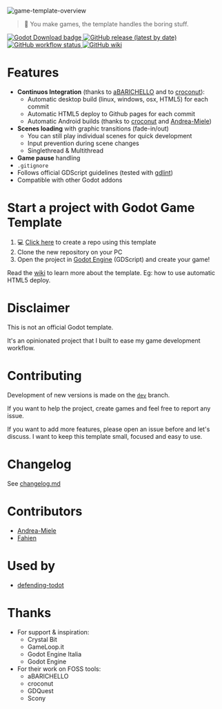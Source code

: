 ![game-template-overview](https://user-images.githubusercontent.com/6860637/101258948-24c35c80-3726-11eb-8c64-7a201e945f73.png)

> 🌟 You make games, the template handles the boring stuff.

<p>
<a href="https://godotengine.org/download">
  <img alt="Godot Download badge" src="https://img.shields.io/badge/godot-3.2.3-blue">
</a>

<a href="https://github.com/crystal-bit/godot-game-template/releases">
  <img alt="GitHub release (latest by date)" src="https://img.shields.io/github/v/release/crystal-bit/godot-game-template">
</a>  

<a href="https://github.com/crystal-bit/godot-game-template/actions?query=workflow%3A%22godot-ci+export%22">
  <img alt="GitHub workflow status" src="https://img.shields.io/github/workflow/status/crystal-bit/godot-game-template/godot-ci%20export?label=game-export">
</a>

<a href="https://github.com/crystal-bit/godot-game-template/wiki">
  <img alt="GitHub wiki" src="https://img.shields.io/badge/%F0%9F%93%96-wiki-blueviolet">
</a>
</p>

# Features

- **Continuos Integration** (thanks to [aBARICHELLO](https://github.com/aBARICHELLO/godot-ci) and to [croconut](https://github.com/croconut/godot-multi-builder)):
  - Automatic desktop build (linux, windows, osx, HTML5) for each commit
  - Automatic HTML5 deploy to Github pages for each commit
  - Automatic Android builds (thanks to [croconut](https://github.com/croconut/godot-multi-builder) and [Andrea-Miele](https://github.com/Andrea-Miele))
- **Scenes loading** with graphic transitions (fade-in/out)
  - You can still play individual scenes for quick development
  - Input prevention during scene changes
  - Singlethread & Multithread
- **Game pause** handling
- `.gitignore`
- Follows official GDScript guidelines (tested with [gdlint](https://github.com/Scony/godot-gdscript-toolkit#gdscript-toolkit))
- Compatible with other Godot addons

# Start a project with Godot Game Template

1. 💻 [Click here](https://github.com/crystal-bit/godot-game-template/generate)
   to create a repo using this template
2. Clone the new repository on your PC
3. Open the project in [Godot Engine](https://godotengine.org/download/) (GDScript) and create your game!

Read the [wiki](https://github.com/crystal-bit/godot-game-template/wiki) to learn more about the template. Eg: how to use
automatic HTML5 deploy.

# Disclaimer

This is not an official Godot template.  

It's an opinionated project that I built to ease my game development workflow.

# Contributing

Development of new versions is made on the [`dev`](https://github.com/crystal-bit/godot-game-template/tree/dev) branch.

If you want to help the project, create games and feel free to report any issue.

If you want to add more features, please open an issue before and let's discuss. 
I want to keep this template small, focused and easy to use.

# Changelog

See [changelog.md](./changelog.md)

# Contributors

- [Andrea-Miele](https://github.com/Andrea-Miele)
- [Fahien](https://github.com/Fahien)

# Used by

- [defending-todot](https://github.com/crystal-bit/defending-todot)

# Thanks

- For support & inspiration:
  - Crystal Bit
  - GameLoop.it
  - Godot Engine Italia
  - Godot Engine
- For their work on FOSS tools:
  - aBARICHELLO
  - croconut
  - GDQuest
  - Scony
